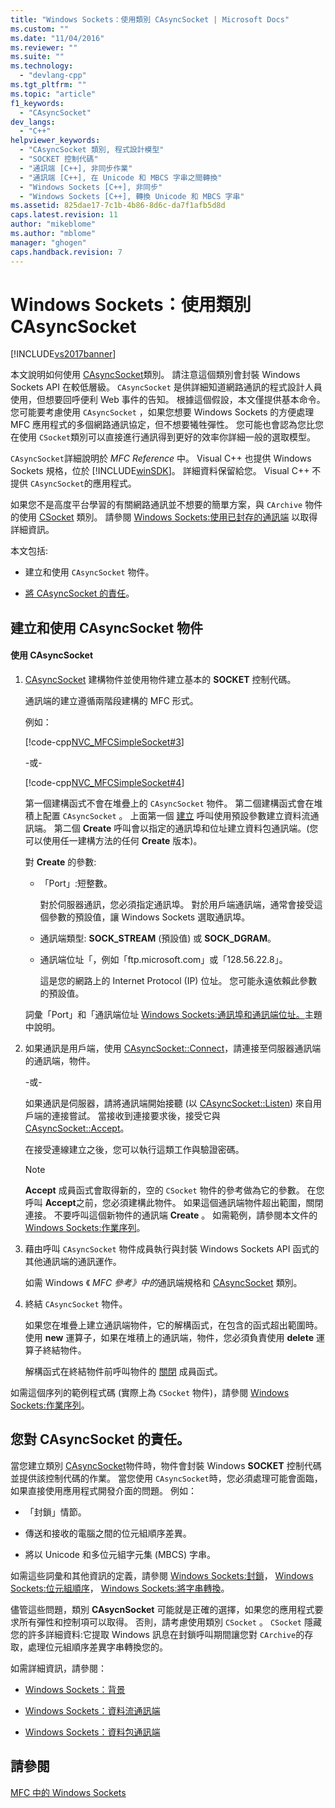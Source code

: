 ```yaml
---
title: "Windows Sockets：使用類別 CAsyncSocket | Microsoft Docs"
ms.custom: ""
ms.date: "11/04/2016"
ms.reviewer: ""
ms.suite: ""
ms.technology: 
  - "devlang-cpp"
ms.tgt_pltfrm: ""
ms.topic: "article"
f1_keywords: 
  - "CAsyncSocket"
dev_langs: 
  - "C++"
helpviewer_keywords: 
  - "CAsyncSocket 類別, 程式設計模型"
  - "SOCKET 控制代碼"
  - "通訊端 [C++], 非同步作業"
  - "通訊端 [C++], 在 Unicode 和 MBCS 字串之間轉換"
  - "Windows Sockets [C++], 非同步"
  - "Windows Sockets [C++], 轉換 Unicode 和 MBCS 字串"
ms.assetid: 825dae17-7c1b-4b86-8d6c-da7f1afb5d8d
caps.latest.revision: 11
author: "mikeblome"
ms.author: "mblome"
manager: "ghogen"
caps.handback.revision: 7
---
```

# Windows Sockets：使用類別 CAsyncSocket
[!INCLUDE[vs2017banner](../assembler/inline/includes/vs2017banner.md)]

本文說明如何使用 [CAsyncSocket](../mfc/reference/casyncsocket-class.md)類別。  請注意這個類別會封裝 Windows Sockets API 在較低層級。  `CAsyncSocket` 是供詳細知道網路通訊的程式設計人員使用，但想要回呼便利 Web 事件的告知。  根據這個假設，本文僅提供基本命令。  您可能要考慮使用 `CAsyncSocket` ，如果您想要 Windows Sockets 的方便處理 MFC 應用程式的多個網路通訊協定，但不想要犧牲彈性。  您可能也會認為您比您在使用 `CSocket`類別可以直接進行通訊得到更好的效率你詳細一般的選取模型。  
  
 `CAsyncSocket`詳細說明於 *MFC Reference* 中。  Visual C\+\+ 也提供 Windows Sockets 規格，位於 [!INCLUDE[winSDK](../atl/includes/winsdk_md.md)]。  詳細資料保留給您。  Visual C\+\+ 不提供 `CAsyncSocket`的應用程式。  
  
 如果您不是高度平台學習的有關網路通訊並不想要的簡單方案，與 `CArchive` 物件的使用 [CSocket](../mfc/reference/csocket-class.md) 類別。  請參閱 [Windows Sockets:使用已封存的通訊端](../mfc/windows-sockets-using-sockets-with-archives.md) 以取得詳細資訊。  
  
 本文包括:  
  
-   建立和使用 `CAsyncSocket` 物件。  
  
-   [將 CAsyncSocket 的責任](#_core_your_responsibilities_with_casyncsocket)。  
  
##  <a name="_core_creating_and_using_a_casyncsocket_object"></a> 建立和使用 CAsyncSocket 物件  
  
#### 使用 CAsyncSocket  
  
1.  [CAsyncSocket](../mfc/reference/casyncsocket-class.md) 建構物件並使用物件建立基本的 **SOCKET** 控制代碼。  
  
     通訊端的建立遵循兩階段建構的 MFC 形式。  
  
     例如：  
  
     [!code-cpp[NVC_MFCSimpleSocket#3](../mfc/codesnippet/CPP/windows-sockets-using-class-casyncsocket_1.cpp)]  
  
     \-或\-  
  
     [!code-cpp[NVC_MFCSimpleSocket#4](../mfc/codesnippet/CPP/windows-sockets-using-class-casyncsocket_2.cpp)]  
  
     第一個建構函式不會在堆疊上的 `CAsyncSocket` 物件。  第二個建構函式會在堆積上配置 `CAsyncSocket` 。  上面第一個 [建立](../Topic/CAsyncSocket::Create.md) 呼叫使用預設參數建立資料流通訊端。  第二個 **Create** 呼叫會以指定的通訊埠和位址建立資料包通訊端。\(您可以使用任一建構方法的任何 **Create** 版本\)。  
  
     對 **Create** 的參數:  
  
    -   「Port」:短整數。  
  
         對於伺服器通訊，您必須指定通訊埠。  對於用戶端通訊端，通常會接受這個參數的預設值，讓 Windows Sockets 選取通訊埠。  
  
    -   通訊端類型: **SOCK\_STREAM** \(預設值\) 或 **SOCK\_DGRAM**。  
  
    -   通訊端位址「，例如「ftp.microsoft.com」或「128.56.22.8」。  
  
         這是您的網路上的 Internet Protocol \(IP\) 位址。  您可能永遠依賴此參數的預設值。  
  
     詞彙「Port」和「通訊端位址 [Windows Sockets:通訊埠和通訊端位址。](../mfc/windows-sockets-ports-and-socket-addresses.md)主題中說明。  
  
2.  如果通訊是用戶端，使用 [CAsyncSocket::Connect](../Topic/CAsyncSocket::Connect.md)，請連接至伺服器通訊端的通訊端，物件。  
  
     \-或\-  
  
     如果通訊是伺服器，請將通訊端開始接聽 \(以 [CAsyncSocket::Listen](../Topic/CAsyncSocket::Listen.md)\) 來自用戶端的連接嘗試。  當接收到連接要求後，接受它與 [CAsyncSocket::Accept](../Topic/CAsyncSocket::Accept.md)。  
  
     在接受連線建立之後，您可以執行這類工作與驗證密碼。  
  
    > [!NOTE]
    >  **Accept** 成員函式會取得新的，空的 `CSocket` 物件的參考做為它的參數。  在您呼叫 **Accept**之前，您必須建構此物件。  如果這個通訊端物件超出範圍，關閉連接。  不要呼叫這個新物件的通訊端 **Create** 。  如需範例，請參閱本文件的 [Windows Sockets:作業序列](../mfc/windows-sockets-sequence-of-operations.md)。  
  
3.  藉由呼叫 `CAsyncSocket` 物件成員執行與封裝 Windows Sockets API 函式的其他通訊端的通訊運作。  
  
     如需 Windows 《 *MFC 參考》中的*通訊端規格和 [CAsyncSocket](../mfc/reference/casyncsocket-class.md) 類別。  
  
4.  終結 `CAsyncSocket` 物件。  
  
     如果您在堆疊上建立通訊端物件，它的解構函式，在包含的函式超出範圍時。  使用 **new** 運算子，如果在堆積上的通訊端，物件，您必須負責使用 **delete** 運算子終結物件。  
  
     解構函式在終結物件前呼叫物件的 [關閉](../Topic/CAsyncSocket::Close.md) 成員函式。  
  
 如需這個序列的範例程式碼 \(實際上為 `CSocket` 物件\)，請參閱 [Windows Sockets:作業序列](../mfc/windows-sockets-sequence-of-operations.md)。  
  
##  <a name="_core_your_responsibilities_with_casyncsocket"></a> 您對 CAsyncSocket 的責任。  
 當您建立類別 [CAsyncSocket](../mfc/reference/casyncsocket-class.md)物件時，物件會封裝 Windows **SOCKET** 控制代碼並提供該控制代碼的作業。  當您使用 `CAsyncSocket`時，您必須處理可能會面臨，如果直接使用應用程式開發介面的問題。  例如：  
  
-   「封鎖」情節。  
  
-   傳送和接收的電腦之間的位元組順序差異。  
  
-   將以 Unicode 和多位元組字元集 \(MBCS\) 字串。  
  
 如需這些詞彙和其他資訊的定義，請參閱 [Windows Sockets:封鎖](../mfc/windows-sockets-blocking.md)， [Windows Sockets:位元組順序](../mfc/windows-sockets-byte-ordering.md)， [Windows Sockets:將字串轉換](../mfc/windows-sockets-converting-strings.md)。  
  
 儘管這些問題，類別 **CAsycnSocket** 可能就是正確的選擇，如果您的應用程式要求所有彈性和控制項可以取得。  否則，請考慮使用類別 `CSocket` 。  `CSocket` 隱藏您的許多詳細資料:它提取 Windows 訊息在封鎖呼叫期間讓您對 `CArchive`的存取，處理位元組順序差異字串轉換您的。  
  
 如需詳細資訊，請參閱：  
  
-   [Windows Sockets：背景](../mfc/windows-sockets-background.md)  
  
-   [Windows Sockets：資料流通訊端](../mfc/windows-sockets-stream-sockets.md)  
  
-   [Windows Sockets：資料包通訊端](../mfc/windows-sockets-datagram-sockets.md)  
  
## 請參閱  
 [MFC 中的 Windows Sockets](../mfc/windows-sockets-in-mfc.md)